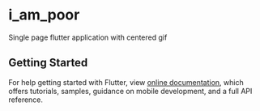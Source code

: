 # i_am_poor

Single page flutter application with centered gif

## Getting Started

For help getting started with Flutter, view [online documentation](https://flutter.dev/docs), which offers tutorials, samples, guidance on mobile development, and a full API reference.
